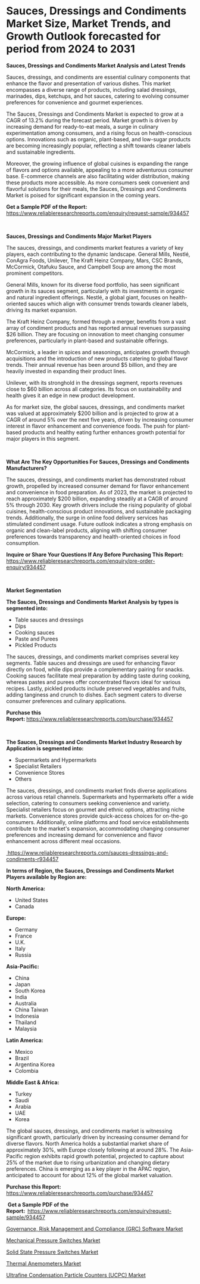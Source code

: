 <p><h1>Sauces, Dressings and Condiments Market Size, Market Trends, and Growth Outlook forecasted for period from 2024 to 2031</h1></p><p><strong>Sauces, Dressings and Condiments Market Analysis and Latest Trends</strong></p>
<p><p>Sauces, dressings, and condiments are essential culinary components that enhance the flavor and presentation of various dishes. This market encompasses a diverse range of products, including salad dressings, marinades, dips, ketchups, and hot sauces, catering to evolving consumer preferences for convenience and gourmet experiences.</p><p>The Sauces, Dressings and Condiments Market is expected to grow at a CAGR of 13.2% during the forecast period. Market growth is driven by increasing demand for ready-to-eat meals, a surge in culinary experimentation among consumers, and a rising focus on health-conscious options. Innovations such as organic, plant-based, and low-sugar products are becoming increasingly popular, reflecting a shift towards cleaner labels and sustainable ingredients.</p><p>Moreover, the growing influence of global cuisines is expanding the range of flavors and options available, appealing to a more adventurous consumer base. E-commerce channels are also facilitating wider distribution, making these products more accessible. As more consumers seek convenient and flavorful solutions for their meals, the Sauces, Dressings and Condiments Market is poised for significant expansion in the coming years.</p></p>
<p><strong>Get a Sample PDF of the Report:&nbsp;</strong> <a href="https://www.reliableresearchreports.com/enquiry/request-sample/934457?utm_campaign=36&utm_medium=2&utm_source=Github&utm_content=ia&utm_term=02122024&utm_id=sauces-dressings-and-condiments">https://www.reliableresearchreports.com/enquiry/request-sample/934457</a></p>
<p>&nbsp;</p>
<p><strong>Sauces, Dressings and Condiments Major Market Players</strong></p>
<p><p>The sauces, dressings, and condiments market features a variety of key players, each contributing to the dynamic landscape. General Mills, Nestlé, ConAgra Foods, Unilever, The Kraft Heinz Company, Mars, CSC Brands, McCormick, Otafuku Sauce, and Campbell Soup are among the most prominent competitors.</p><p>General Mills, known for its diverse food portfolio, has seen significant growth in its sauces segment, particularly with its investments in organic and natural ingredient offerings. Nestlé, a global giant, focuses on health-oriented sauces which align with consumer trends towards cleaner labels, driving its market expansion.</p><p>The Kraft Heinz Company, formed through a merger, benefits from a vast array of condiment products and has reported annual revenues surpassing $26 billion. They are focusing on innovation to meet changing consumer preferences, particularly in plant-based and sustainable offerings.</p><p>McCormick, a leader in spices and seasonings, anticipates growth through acquisitions and the introduction of new products catering to global flavor trends. Their annual revenue has been around $5 billion, and they are heavily invested in expanding their product lines.</p><p>Unilever, with its stronghold in the dressings segment, reports revenues close to $60 billion across all categories. Its focus on sustainability and health gives it an edge in new product development.</p><p>As for market size, the global sauces, dressings, and condiments market was valued at approximately $200 billion and is projected to grow at a CAGR of around 5% over the next five years, driven by increasing consumer interest in flavor enhancement and convenience foods. The push for plant-based products and healthy eating further enhances growth potential for major players in this segment.</p></p>
<p>&nbsp;</p>
<p><strong>What Are The Key Opportunities For Sauces, Dressings and Condiments Manufacturers?</strong></p>
<p><p>The sauces, dressings, and condiments market has demonstrated robust growth, propelled by increased consumer demand for flavor enhancement and convenience in food preparation. As of 2023, the market is projected to reach approximately $200 billion, expanding steadily at a CAGR of around 5% through 2030. Key growth drivers include the rising popularity of global cuisines, health-conscious product innovations, and sustainable packaging trends. Additionally, the surge in online food delivery services has stimulated condiment usage. Future outlook indicates a strong emphasis on organic and clean-label products, aligning with shifting consumer preferences towards transparency and health-oriented choices in food consumption.</p></p>
<p><strong>Inquire or Share Your Questions If Any Before Purchasing This Report:</strong> <a href="https://www.reliableresearchreports.com/enquiry/pre-order-enquiry/934457?utm_campaign=36&utm_medium=2&utm_source=Github&utm_content=ia&utm_term=02122024&utm_id=sauces-dressings-and-condiments">https://www.reliableresearchreports.com/enquiry/pre-order-enquiry/934457</a></p>
<p>&nbsp;</p>
<p><strong>Market Segmentation</strong></p>
<p><strong>The Sauces, Dressings and Condiments Market Analysis by types is segmented into:</strong></p>
<p><ul><li>Table sauces and dressings</li><li>Dips</li><li>Cooking sauces</li><li>Paste and Purees</li><li>Pickled Products</li></ul></p>
<p><p>The sauces, dressings, and condiments market comprises several key segments. Table sauces and dressings are used for enhancing flavor directly on food, while dips provide a complementary pairing for snacks. Cooking sauces facilitate meal preparation by adding taste during cooking, whereas pastes and purees offer concentrated flavors ideal for various recipes. Lastly, pickled products include preserved vegetables and fruits, adding tanginess and crunch to dishes. Each segment caters to diverse consumer preferences and culinary applications.</p></p>
<p><strong>Purchase this Report:&nbsp;</strong><a href="https://www.reliableresearchreports.com/purchase/934457?utm_campaign=36&utm_medium=2&utm_source=Github&utm_content=ia&utm_term=02122024&utm_id=sauces-dressings-and-condiments">https://www.reliableresearchreports.com/purchase/934457</a></p>
<p>&nbsp;</p>
<p><strong>The Sauces, Dressings and Condiments Market Industry Research by Application is segmented into:</strong></p>
<p><ul><li>Supermarkets and Hypermarkets</li><li>Specialist Retailers</li><li>Convenience Stores</li><li>Others</li></ul></p>
<p><p>The sauces, dressings, and condiments market finds diverse applications across various retail channels. Supermarkets and hypermarkets offer a wide selection, catering to consumers seeking convenience and variety. Specialist retailers focus on gourmet and ethnic options, attracting niche markets. Convenience stores provide quick-access choices for on-the-go consumers. Additionally, online platforms and food service establishments contribute to the market's expansion, accommodating changing consumer preferences and increasing demand for convenience and flavor enhancement across different meal occasions.</p></p>
<p><a href="https://www.reliableresearchreports.com/sauces-dressings-and-condiments-r934457?utm_campaign=36&utm_medium=2&utm_source=Github&utm_content=ia&utm_term=02122024&utm_id=sauces-dressings-and-condiments">&nbsp;https://www.reliableresearchreports.com/sauces-dressings-and-condiments-r934457</a></p>
<p><strong>In terms of Region, the Sauces, Dressings and Condiments Market Players available by Region are:</strong></p>
<p>
    <p> <strong> North America: </strong>
        <ul>
            <li>United States</li>
            <li>Canada</li>
        </ul>
        </p> 
    <p> <strong> Europe: </strong>
        <ul>
            <li>Germany</li>
            <li>France</li>
            <li>U.K.</li>
            <li>Italy</li>
            <li>Russia</li>
        </ul>
        </p> 
    <p> <strong> Asia-Pacific: </strong>
        <ul>
            <li>China</li>
            <li>Japan</li>
            <li>South Korea</li>
            <li>India</li>
            <li>Australia</li>
            <li>China Taiwan</li>
            <li>Indonesia</li>
            <li>Thailand</li>
            <li>Malaysia</li>
        </ul>
        </p> 
    <p> <strong> Latin America: </strong>
        <ul>
            <li>Mexico</li>
            <li>Brazil</li>
            <li>Argentina Korea</li>
            <li>Colombia</li>
        </ul>
        </p> 
    <p> <strong> Middle East & Africa: </strong>
        <ul>
            <li>Turkey</li>
            <li>Saudi</li>
            <li>Arabia</li>
            <li>UAE</li>
            <li>Korea</li>
        </ul>
    </p>
    </p>
<p><p>The global sauces, dressings, and condiments market is witnessing significant growth, particularly driven by increasing consumer demand for diverse flavors. North America holds a substantial market share of approximately 30%, with Europe closely following at around 28%. The Asia-Pacific region exhibits rapid growth potential, projected to capture about 25% of the market due to rising urbanization and changing dietary preferences. China is emerging as a key player in the APAC region, anticipated to account for about 12% of the global market valuation.</p></p>
<p><strong>Purchase this Report: </strong><a href="https://www.reliableresearchreports.com/purchase/934457?utm_campaign=36&utm_medium=2&utm_source=Github&utm_content=ia&utm_term=02122024&utm_id=sauces-dressings-and-condiments">https://www.reliableresearchreports.com/purchase/934457</a></p>
<p>&nbsp;<strong>Get a Sample PDF of the Report:&nbsp;&nbsp;</strong><a href="https://www.reliableresearchreports.com/enquiry/request-sample/934457?utm_campaign=36&utm_medium=2&utm_source=Github&utm_content=ia&utm_term=02122024&utm_id=sauces-dressings-and-condiments">https://www.reliableresearchreports.com/enquiry/request-sample/934457</a></p>
<p><strong></strong></p>
<p><p><a href="https://github.com/tamvrosiya/Market-Research-Report-List-6/blob/main/governance-risk-management-and-compliance-grc-software-market.md?utm_campaign=36&utm_medium=2&utm_source=Github&utm_content=ia&utm_term=02122024&utm_id=sauces-dressings-and-condiments">Governance, Risk Management and Compliance (GRC) Software Market</a></p><p><a href="https://www.linkedin.com/pulse/mechanical-pressure-switches-market-trend-expected-klh2e?utm_campaign=36&utm_medium=2&utm_source=Github&utm_content=ia&utm_term=02122024&utm_id=sauces-dressings-and-condiments">Mechanical Pressure Switches Market</a></p><p><a href="https://www.linkedin.com/pulse/solid-state-pressure-switches-market-analysis-forecast-h12ve?utm_campaign=36&utm_medium=2&utm_source=Github&utm_content=ia&utm_term=02122024&utm_id=sauces-dressings-and-condiments">Solid State Pressure Switches Market</a></p><p><a href="https://issuu.com/reportprime-2/docs/thermal-anemometers-market-size-2030.pptx?utm_campaign=36&utm_medium=2&utm_source=Github&utm_content=ia&utm_term=02122024&utm_id=sauces-dressings-and-condiments">Thermal Anemometers Market</a></p><p><a href="https://issuu.com/reportprime-2/docs/ultrafine-condensation-particle-counters-ucpc-mark?utm_campaign=36&utm_medium=2&utm_source=Github&utm_content=ia&utm_term=02122024&utm_id=sauces-dressings-and-condiments">Ultrafine Condensation Particle Counters (UCPC) Market</a></p></p>